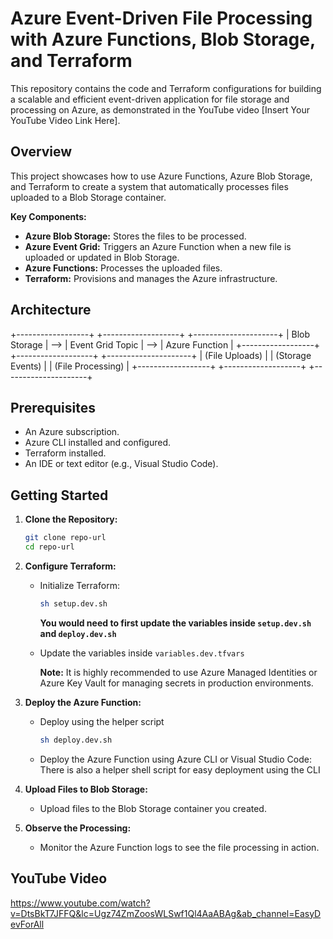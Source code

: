 # Azure Event-Driven File Processing with Azure Functions, Blob Storage, and Terraform

This repository contains the code and Terraform configurations for building a scalable and efficient event-driven application for file storage and processing on Azure, as demonstrated in the YouTube video [Insert Your YouTube Video Link Here].

## Overview

This project showcases how to use Azure Functions, Azure Blob Storage, and Terraform to create a system that automatically processes files uploaded to a Blob Storage container.

**Key Components:**

* **Azure Blob Storage:** Stores the files to be processed.
* **Azure Event Grid:** Triggers an Azure Function when a new file is uploaded or updated in Blob Storage.
* **Azure Functions:** Processes the uploaded files.
* **Terraform:** Provisions and manages the Azure infrastructure.

## Architecture
+------------------+     +-------------------+     +---------------------+
|   Blob Storage   | --> |   Event Grid Topic  | --> |   Azure Function    |
+------------------+     +-------------------+     +---------------------+
| (File Uploads)   |     | (Storage Events)  |     | (File Processing)   |
+------------------+     +-------------------+     +---------------------+

## Prerequisites

* An Azure subscription.
* Azure CLI installed and configured.
* Terraform installed.
* An IDE or text editor (e.g., Visual Studio Code).

## Getting Started

1.  **Clone the Repository:**

    ```bash
    git clone repo-url
    cd repo-url
    ```

2.  **Configure Terraform:**

    * Initialize Terraform:

        ```bash
        sh setup.dev.sh
        ```
        **You would need to first update the variables inside `setup.dev.sh` and `deploy.dev.sh`**

    * Update the variables inside `variables.dev.tfvars`

        **Note:** It is highly recommended to use Azure Managed Identities or Azure Key Vault for managing secrets in production environments.

3.  **Deploy the Azure Function:**
    * Deploy using the helper script
        ```bash
        sh deploy.dev.sh
        ```

    * Deploy the Azure Function using Azure CLI or Visual Studio Code:
        There is also a helper shell script for easy deployment using the CLI

4.  **Upload Files to Blob Storage:**

    * Upload files to the Blob Storage container you created.

5.  **Observe the Processing:**

    * Monitor the Azure Function logs to see the file processing in action.

## YouTube Video
https://www.youtube.com/watch?v=DtsBkT7JFFQ&lc=Ugz74ZmZoosWLSwf1Ql4AaABAg&ab_channel=EasyDevForAll